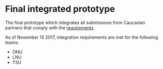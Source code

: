 # Final integrated prototype

The final prototype which integrates all submissions from Caucasian partners that comply with the [requirements](http://github.com/EMICVL/ProjectDocumentation/blob/master/Integration_requirements.md)

As of November 13 2017, integration requirements are met for the following teams:

* ONU
* LNU
* TSU


